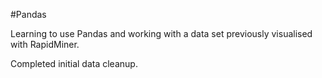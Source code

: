 #Pandas

Learning to use Pandas and working with a data set previously visualised with RapidMiner.

Completed initial data cleanup.